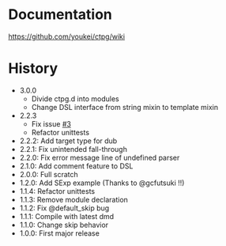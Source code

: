# Documentation
https://github.com/youkei/ctpg/wiki

# History
- 3.0.0
  - Divide ctpg.d into modules
  - Change DSL interface from string mixin to template mixin
- 2.2.3
  - Fix issue [#3](https://github.com/youkei/ctpg/issues/3)
  - Refactor unittests
- 2.2.2: Add target type for dub
- 2.2.1: Fix unintended fall-through
- 2.2.0: Fix error message line of undefined parser
- 2.1.0: Add comment feature to DSL
- 2.0.0: Full scratch
- 1.2.0: Add SExp example (Thanks to @gcfutsuki !!)
- 1.1.4: Refactor unittests
- 1.1.3: Remove module declaration
- 1.1.2: Fix @default_skip bug
- 1.1.1: Compile with latest dmd
- 1.1.0: Change skip behavior
- 1.0.0: First major release

